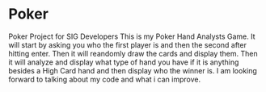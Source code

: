 # Poker
Poker Project for SIG Developers
This is my Poker Hand Analysts Game. It will start by asking you who the first player is and then the second after hitting enter. Then it will reandomly draw the cards and display
them. Then it will analyze and display what type of hand you have if it is anything besides a High Card hand and then display who the winner is. I am looking forward to talking 
about my code and what i can improve. 

